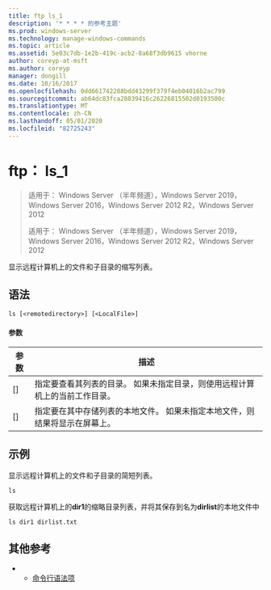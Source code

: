 ```yaml
---
title: ftp ls_1
description: '* * * * 的参考主题'
ms.prod: windows-server
ms.technology: manage-windows-commands
ms.topic: article
ms.assetid: 5e03c7db-1e2b-419c-acb2-8a68f3db9615 vhorne
author: coreyp-at-msft
ms.author: coreyp
manager: dongill
ms.date: 10/16/2017
ms.openlocfilehash: 0dd661742288bdd43299f379f4eb04016b2ac799
ms.sourcegitcommit: ab64dc83fca28039416c26226815502d0193500c
ms.translationtype: MT
ms.contentlocale: zh-CN
ms.lasthandoff: 05/01/2020
ms.locfileid: "82725243"
---
```

# <a name="ftp-ls_1"></a>ftp： ls_1

> 适用于： Windows Server （半年频道），Windows Server 2019，Windows Server 2016，Windows Server 2012 R2，Windows Server 2012
> 
> 
> 适用于： Windows Server （半年频道），Windows Server 2019，Windows Server 2016，Windows Server 2012 R2，Windows Server 2012

显示远程计算机上的文件和子目录的缩写列表。   
## <a name="syntax"></a>语法  
```  
ls [<remotedirectory>] [<LocalFile>]  
```  
#### <a name="parameters"></a>参数  

|      参数      |                                                                       描述                                                                        |
|---------------------|----------------------------------------------------------------------------------------------------------------------------------------------------------|
| [<remotedirectory>] | 指定要查看其列表的目录。 如果未指定目录，则使用远程计算机上的当前工作目录。 |
|    [<LocalFile>]    |               指定要在其中存储列表的本地文件。 如果未指定本地文件，则结果将显示在屏幕上。               |

## <a name="examples"></a>示例  
显示远程计算机上的文件和子目录的简短列表。  
```  
ls  
```  
获取远程计算机上的**dir1**的缩略目录列表，并将其保存到名为**dirlist**的本地文件中  
```  
ls dir1 dirlist.txt   
```  
## <a name="additional-references"></a>其他参考  
-   - [命令行语法项](command-line-syntax-key.md)  
